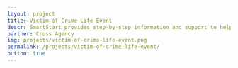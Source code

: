 ```yaml
---
layout: project
title: Victim of Crime Life Event
descr: SmartStart provides step-by-step information and support to help you access the right services for you and your baby. Smart StartTesting ways to better inform and support victims of crime using digital channels across agencies and non government organisations.
partner: Cross Agency
img: projects/victim-of-crime-life-event.png
permalink: /projects/victim-of-crime-life-event/
button: true
---
```


